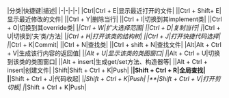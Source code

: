 |分类|快捷键|描述|
|-|-|-|-|
|Ctrl|Ctrl + E|显示最近打开的文件|
||Ctrl + Shift+ E|显示最近修改的文件|
||Ctrl +  Y|删除当行|
||Ctrl + I|切换到其implement类|
||Ctrl + O|切换到其override类|
|*|Ctrl + W|扩大选择范围|
||Ctrl + D|复制当行|
|*|Ctrl + U|切换到‘夫’类/方法|
|*|Ctrl + H|打开该类的结构树|
||Ctrl + J|打开快捷代码选择|
|*|Ctrl + K|Commit|
||Ctrl + N|查找类|
||Ctrl + shift + N|查找文件|
|Alt|Alt + Ctrl + V|生成该行内容的返回值|
|*|Alt + U|显示该类的类图窗口|
|*|Alt + Ctrl + U|切换到该类的类图窗口|
||Alt + insert|生成get/set方法、构造器等|
||Alt + Ctrl + insert|创建文件|
|Shift|Shift + Ctrl + K|Push|
|**|Shift + Ctrl + R|全局查找|
|**|Shift + Ctrl + J|代码收起|
|*|Shift + Ctrl + K|Push|
|**|Shift + Ctrl + V|打开剪切板|
|*|Shift + Ctrl + K|Push|


